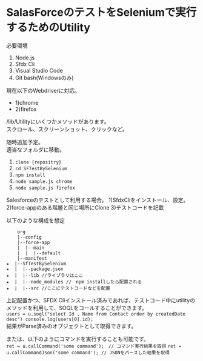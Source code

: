 # SalasForceのテストをSeleniumで実行するためのUtility

必要環境
1) Node.js
2) Sfdx Cli
3) Visual Studio Code
4) Git bash(Windowsのみ)  


現在以下のWebdriverに対応。  
-  1)chrome  
-  2)firefox  

/lib/Utilityにいくつかメソッドがあります。  
スクロール、スクリーンショット、クリックなど。  

随時追加予定。  
適当なフォルダに移動。
1) `clone {repositry}`  
2) `cd SFTestBySelenium`
3) `npm install`  
4) `node sample.js chrome`  
5) `node sample.js firefox`  

Salesforceのテストとして利用する場合。
1)SfdxCliをインストール、設定。
2)force-appのある階層と同じ場所にClone
3)テストコードを記載

以下のような構成を想定
    
        org  
        |--config  
        |--force-app  
        |  |--main  
        |  |  |--default  
        |--manifest  
    ★  |--SfTestBySelenium  
    ★  |  |--package.json  
    ★  |  |--lib //ライブラリはここ  
    ★  |  |--node_modules //　npm installしたら配置される  
    ★  |  |--src //ここにテストコードなどを配置  
    

上記配置かつ、SFDX Cliインストール済みであれば、テストコード中にutilityのメソッドを利用して、SOQLをコールすることができます。  
`users = u.soql("select Id , Name from Contact order by createdDate desc")
console.log(users[0].id);`  
結果がParse済みのオブジェクトとして取得できます。


または、以下のようにコマンドを実行することも可能です。  
`ret = u.callCommand('some command');　// コマンド実行結果を取得`
`ret = u.callCommandJson('some command'); // JSONをパースした結果を取得`


      
